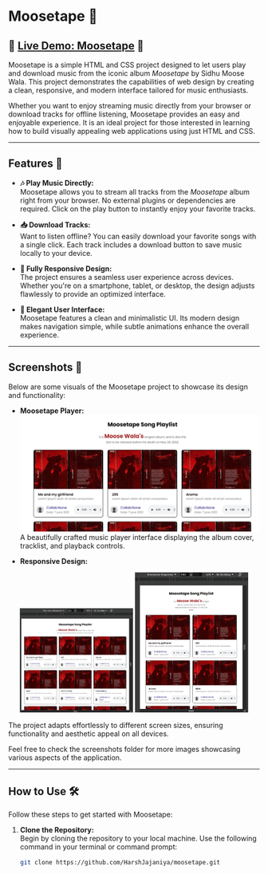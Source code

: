# Moosetape 🎵

🎉 **[Live Demo: Moosetape](https://moosewalamusic.netlify.app/)** 🎉
---
Moosetape is a simple HTML and CSS project designed to let users play and download music from the iconic album *Moosetape* by Sidhu Moose Wala. This project demonstrates the capabilities of web design by creating a clean, responsive, and modern interface tailored for music enthusiasts.

Whether you want to enjoy streaming music directly from your browser or download tracks for offline listening, Moosetape provides an easy and enjoyable experience. It is an ideal project for those interested in learning how to build visually appealing web applications using just HTML and CSS.

---

## Features 🚀

- **🎶 Play Music Directly:**  
  Moosetape allows you to stream all tracks from the *Moosetape* album right from your browser. No external plugins or dependencies are required. Click on the play button to instantly enjoy your favorite tracks.

- **📥 Download Tracks:**  
  Want to listen offline? You can easily download your favorite songs with a single click. Each track includes a download button to save music locally to your device.

- **📱 Fully Responsive Design:**  
  The project ensures a seamless user experience across devices. Whether you're on a smartphone, tablet, or desktop, the design adjusts flawlessly to provide an optimized interface.

- **🎨 Elegant User Interface:**  
  Moosetape features a clean and minimalistic UI. Its modern design makes navigation simple, while subtle animations enhance the overall experience.

---

## Screenshots 📸

Below are some visuals of the Moosetape project to showcase its design and functionality:

- **Moosetape Player:**  
  ![Moosetape Player](https://github.com/HarshJajaniya/moosetape/blob/main/Screenshot%202025-01-10%20202130.png)  
  A beautifully crafted music player interface displaying the album cover, tracklist, and playback controls.

- **Responsive Design:**  
 <p align="center">
  <img src="https://github.com/HarshJajaniya/moosetape/blob/main/Screenshot%202025-01-10%20202653.png" alt="Responsive Design 1" width="45%">
  <img src="https://github.com/HarshJajaniya/moosetape/blob/main/Screenshot%202025-01-10%20202709.png" alt="Responsive Design 2" width="45%">
</p>


  The project adapts effortlessly to different screen sizes, ensuring functionality and aesthetic appeal on all devices.

Feel free to check the screenshots folder for more images showcasing various aspects of the application.

---

## How to Use 🛠️

Follow these steps to get started with Moosetape:

1. **Clone the Repository:**  
   Begin by cloning the repository to your local machine. Use the following command in your terminal or command prompt:
   ```bash
   git clone https://github.com/HarshJajaniya/moosetape.git
